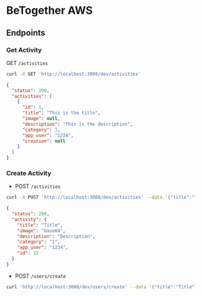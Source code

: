 # BeTogether AWS

## Endpoints
### Get Activity
GET `/activities`

```bash
curl -X GET 'http://localhost:3000/dev/activities'
```

```json
{
  "status": 200,
  "activities": [
    {
      "id": 1,
      "title": "This is the title",
      "image": null,
      "description": "This is the description",
      "category": 1,
      "app_user": "1234",
      "creation": null
    }
  ]
}
```
### Create Activity
- POST `/activities`

```bash
curl -X POST 'http://localhost:3000/dev/activities' --data '{"title":"Title", "image":"base64", "description":"Description", "category":"1", "app_user":"1234"}'
```


```json
{
  "status": 200,
  "activity": {
    "title": "Title",
    "image": "base64",
    "description": "Description",
    "category": "1",
    "app_user": "1234",
    "id": 15
  }
}
```

- POST `/users/create`

```bash
curl 'http://localhost:3000/dev/users/create' --data '{"title":"Title", "image":"base64", "description":"Description", "category":"1", "app_user":"1234"}'
```
